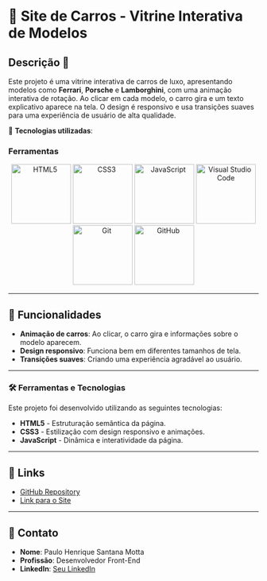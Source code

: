 # 🚗 **Site de Carros - Vitrine Interativa de Modelos**

## Descrição 📄

Este projeto é uma vitrine interativa de carros de luxo, apresentando modelos como **Ferrari**, **Porsche** e **Lamborghini**, com uma animação interativa de rotação. Ao clicar em cada modelo, o carro gira e um texto explicativo aparece na tela. O design é responsivo e usa transições suaves para uma experiência de usuário de alta qualidade.

🔧 **Tecnologias utilizadas**:
  
### Ferramentas
<div align="center">
  <img src="https://upload.wikimedia.org/wikipedia/commons/6/6a/HTML5_logo_and_wordmark.svg" alt="HTML5" width="120" height="120" />
  <img src="https://upload.wikimedia.org/wikipedia/commons/6/62/CSS3_logo.svg" alt="CSS3" width="120" height="120" />
  <img src="https://upload.wikimedia.org/wikipedia/commons/6/67/JavaScript-logo.png" alt="JavaScript" width="120" height="120" />
  <img src="https://upload.wikimedia.org/wikipedia/commons/9/91/Visual_Studio_Code_1.35_icon.svg" alt="Visual Studio Code" width="120" height="120" />
  <img src="https://upload.wikimedia.org/wikipedia/commons/a/a2/Git-logo.svg" alt="Git" width="120" height="120" />
  <img src="https://upload.wikimedia.org/wikipedia/commons/2/2d/GitHub_Logo_2018.svg" alt="GitHub" width="120" height="120" />
</div>

---

## 📂 Funcionalidades

- **Animação de carros**: Ao clicar, o carro gira e informações sobre o modelo aparecem.
- **Design responsivo**: Funciona bem em diferentes tamanhos de tela.
- **Transições suaves**: Criando uma experiência agradável ao usuário.

---

### 🛠️ **Ferramentas e Tecnologias**
Este projeto foi desenvolvido utilizando as seguintes tecnologias:
- **HTML5** - Estruturação semântica da página.
- **CSS3** - Estilização com design responsivo e animações.
- **JavaScript** - Dinâmica e interatividade da página.

---

## 🔗 Links
- [GitHub Repository](https://github.com/seu-usuario/seu-repositorio)
- [Link para o Site](http://link-do-site.com)

---

## 📧 Contato
- **Nome**: Paulo Henrique Santana Motta
- **Profissão**: Desenvolvedor Front-End
- **LinkedIn**: [Seu LinkedIn](https://www.linkedin.com/in/seu-linkedin)
